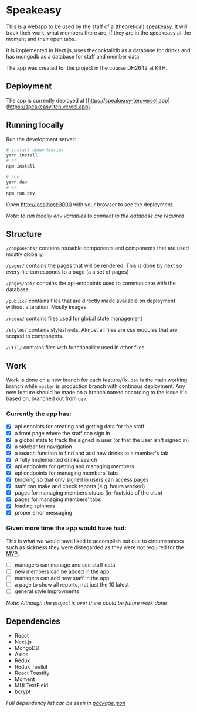 # Speakeasy

This is a webapp to be used by the staff of a (theoretical) speakeasy. It will track their work, what members there are, if they are in the speakeasy at the moment and their open tabs. 

It is implemented in Next.js, uses thecocktaildb as a database for drinks and has mongodb as a database for staff and member data.

The app was created for the project in the course DH2642 at KTH.

## Deployment

The app is currently deployed at [https://speakeasy-ten.vercel.app](https://speakeasy-ten.vercel.app).

## Running locally

Run the development server:

```bash
# install dependencies
yarn install
# or
npm install
```

```bash
# run
yarn dev
# or
npm run dev
```

Open [http://localhost:3000](http://localhost:3000) with your browser to see the deployment.

*Note: to run locally env variables to connect to the database are required*

## Structure

`/components/` contains reusable components and components that are used mostly globally.

`/pages/` contains the pages that will be rendered. This is done by next so every file corresponds to a page (a a set of pages)

`/pages/api/` contains the api-endpoints used to communicate with the database

`/public/` contains files that are directly made available on deployment without alteration. Mostly images.

`/redux/` contains files used for global state management

`/styles/` contains stylesheets. Almost all files are css modules that are scoped to components.

`/util/` contains files with functionallity used in other files

## Work

Work is done on a new branch for each feature/fix. `dev` is the main working branch while `master` is production branch with continous deployment. Any new feature should be made on a branch named according to the issue it's based on, branched out from `dev`.

### Currently the app has:

- [x] api enpoints for creating and getting data for the staff
- [x] a front page where the staff can sign in
- [x] a global state to track the signed in user (or that the user isn't signed in)
- [x] a sidebar for navigation
- [x] a search function to find and add new drinks to a member's tab
- [x] A fully implemented drinks search
- [x] api endpoints for getting and managing members
- [x] api endpoints for managing members' tabs
- [x] blocking so that only signed in users can access pages
- [x] staff can make and check reports (e.g. hours worked)
- [x] pages for managing members status (in-/outside of the club)
- [x] pages for managing members' tabs
- [x] loading spinners
- [x] proper error messaging

### Given more time the app would have had:

This is what we would have liked to accomplish but due to circumstances such as sickness they were disregarded as they were not required for the [MVP](https://en.wikipedia.org/wiki/Minimum_viable_product). 

- [ ] managers can manage and see staff data
- [ ] new members can be added in the app
- [ ] managers can add new staff in the app
- [ ] a page to show all reports, not just the 10 latest
- [ ] general style improvments

*Note: Although the project is over there could be future work done*

## Dependencies

- React
- Next.js
- MongoDB
- Axios
- Redux
- Redux Toolkit
- React Toastify
- Moment
- MUI TextField
- bcrypt

*Full dependency list can be seen in [package.json](./package.json)*
